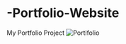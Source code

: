 # -Portfolio-Website
My Portfolio Project 
![Portifolio](https://user-images.githubusercontent.com/40062143/61575210-628bfa80-aac9-11e9-8c2e-7cf18ff4d660.png)
